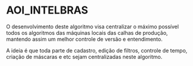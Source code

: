# AOI_INTELBRAS
O desenvolvimento deste algoritmo visa centralizar o máximo possível todos os algoritmos das máquinas locais das calhas de produção, mantendo assim um melhor controle de versão e entendimento.

A ideia é que toda parte de cadastro, edição de filtros, controle de tempo, criação de máscaras 
e etc sejam centralizadas neste algoritmo.
